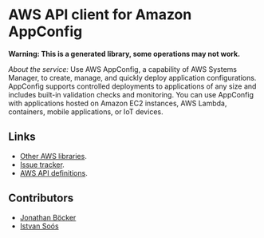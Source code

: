 # AWS API client for Amazon AppConfig

**Warning: This is a generated library, some operations may not work.**

*About the service:*
Use AWS AppConfig, a capability of AWS Systems Manager, to create, manage,
and quickly deploy application configurations. AppConfig supports controlled
deployments to applications of any size and includes built-in validation
checks and monitoring. You can use AppConfig with applications hosted on
Amazon EC2 instances, AWS Lambda, containers, mobile applications, or IoT
devices.

## Links

- [Other AWS libraries](https://github.com/agilord/aws_client/tree/master/generated).
- [Issue tracker](https://github.com/agilord/aws_client/issues).
- [AWS API definitions](https://github.com/aws/aws-sdk-js/tree/master/apis).

## Contributors

- [Jonathan Böcker](https://github.com/Schwusch)
- [Istvan Soós](https://github.com/isoos)

